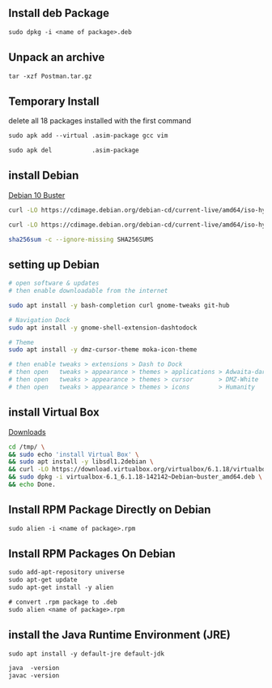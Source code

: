 ## Install deb Package
```txt
sudo dpkg -i <name of package>.deb
```


## Unpack an archive
```txt
tar -xzf Postman.tar.gz 
```


## Temporary Install
delete all 18 packages installed with the first command
```txt
sudo apk add --virtual .asim-package gcc vim

sudo apk del           .asim-package
```


## install Debian
[Debian 10 Buster](https://cdimage.debian.org/debian-cd/current-live/amd64/iso-hybrid/)
```bash
curl -LO https://cdimage.debian.org/debian-cd/current-live/amd64/iso-hybrid/SHA256SUMS

curl -LO https://cdimage.debian.org/debian-cd/current-live/amd64/iso-hybrid/debian-live-10.7.0-amd64-gnome.iso

sha256sum -c --ignore-missing SHA256SUMS
```


## setting up Debian
```bash
# open software & updates
# then enable downloadable from the internet

sudo apt install -y bash-completion curl gnome-tweaks git-hub

# Navigation Dock
sudo apt install -y gnome-shell-extension-dashtodock

# Theme
sudo apt install -y dmz-cursor-theme moka-icon-theme

# then enable tweaks > extensions > Dash to Dock
# then open   tweaks > appearance > themes > applications > Adwaita-dark
# then open   tweaks > appearance > themes > cursor       > DMZ-White
# then open   tweaks > appearance > themes > icons        > Humanity
```


## install Virtual Box
[Downloads](https://www.virtualbox.org/wiki/Linux_Downloads)
```bash
cd /tmp/ \
&& sudo echo 'install Virtual Box' \
&& sudo apt install -y libsdl1.2debian \
&& curl -LO https://download.virtualbox.org/virtualbox/6.1.18/virtualbox-6.1_6.1.18-142142~Debian~buster_amd64.deb \
&& sudo dpkg -i virtualbox-6.1_6.1.18-142142~Debian~buster_amd64.deb \
&& echo Done.
```


## Install RPM Package Directly on Debian
```txt
sudo alien -i <name of package>.rpm
```


## Install RPM Packages On Debian
```txt
sudo add-apt-repository universe
sudo apt-get update
sudo apt-get install -y alien

# convert .rpm package to .deb
sudo alien <name of package>.rpm
```


## install the Java Runtime Environment (JRE)
```txt
sudo apt install -y default-jre default-jdk

java  -version
javac -version
```
